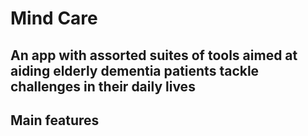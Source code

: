 # Mind Care
An app with assorted suites of tools aimed at aiding elderly dementia patients tackle challenges in their daily lives
---
## Main features
